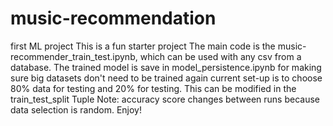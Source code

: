 # music-recommendation
first ML project
This is a fun starter project
The main code is the music-recommender_train_test.ipynb, which can be used with any csv from a database.
The trained model is save in model_persistence.ipynb for making sure big datasets don't need to be trained again
current set-up is to choose 80% data for testing and 20% for testing. This can be modified in the train_test_split Tuple
Note: accuracy score changes between runs because data selection is random.
Enjoy!
